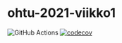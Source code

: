 # ohtu-2021-viikko1
![GitHub Actions](https://github.com/sopuli/ohtu-2021-viikko1/workflows/CI/badge.svg)
[![codecov](https://codecov.io/gh/sopuli/ohtu-2021-viikko1/branch/main/graph/badge.svg?token=3BSAN21237)](https://codecov.io/gh/sopuli/ohtu-2021-viikko1)
